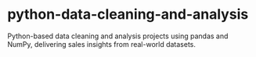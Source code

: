 # python-data-cleaning-and-analysis
Python-based data cleaning and analysis projects using pandas and NumPy, delivering sales insights from real-world datasets.
